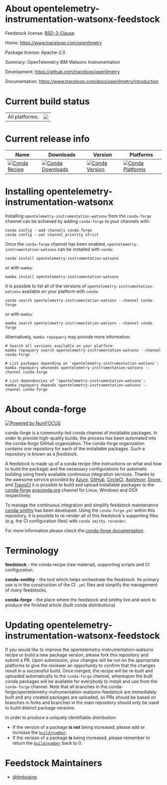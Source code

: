About opentelemetry-instrumentation-watsonx-feedstock
=====================================================

Feedstock license: [BSD-3-Clause](https://github.com/conda-forge/opentelemetry-instrumentation-watsonx-feedstock/blob/main/LICENSE.txt)

Home: https://www.traceloop.com/openllmetry

Package license: Apache-2.0

Summary: OpenTelemetry IBM Watsonx Instrumentation

Development: https://github.com/traceloop/openllmetry

Documentation: https://www.traceloop.com/docs/openllmetry/introduction

Current build status
====================


<table><tr><td>All platforms:</td>
    <td>
      <a href="https://dev.azure.com/conda-forge/feedstock-builds/_build/latest?definitionId=25172&branchName=main">
        <img src="https://dev.azure.com/conda-forge/feedstock-builds/_apis/build/status/opentelemetry-instrumentation-watsonx-feedstock?branchName=main">
      </a>
    </td>
  </tr>
</table>

Current release info
====================

| Name | Downloads | Version | Platforms |
| --- | --- | --- | --- |
| [![Conda Recipe](https://img.shields.io/badge/recipe-opentelemetry--instrumentation--watsonx-green.svg)](https://anaconda.org/conda-forge/opentelemetry-instrumentation-watsonx) | [![Conda Downloads](https://img.shields.io/conda/dn/conda-forge/opentelemetry-instrumentation-watsonx.svg)](https://anaconda.org/conda-forge/opentelemetry-instrumentation-watsonx) | [![Conda Version](https://img.shields.io/conda/vn/conda-forge/opentelemetry-instrumentation-watsonx.svg)](https://anaconda.org/conda-forge/opentelemetry-instrumentation-watsonx) | [![Conda Platforms](https://img.shields.io/conda/pn/conda-forge/opentelemetry-instrumentation-watsonx.svg)](https://anaconda.org/conda-forge/opentelemetry-instrumentation-watsonx) |

Installing opentelemetry-instrumentation-watsonx
================================================

Installing `opentelemetry-instrumentation-watsonx` from the `conda-forge` channel can be achieved by adding `conda-forge` to your channels with:

```
conda config --add channels conda-forge
conda config --set channel_priority strict
```

Once the `conda-forge` channel has been enabled, `opentelemetry-instrumentation-watsonx` can be installed with `conda`:

```
conda install opentelemetry-instrumentation-watsonx
```

or with `mamba`:

```
mamba install opentelemetry-instrumentation-watsonx
```

It is possible to list all of the versions of `opentelemetry-instrumentation-watsonx` available on your platform with `conda`:

```
conda search opentelemetry-instrumentation-watsonx --channel conda-forge
```

or with `mamba`:

```
mamba search opentelemetry-instrumentation-watsonx --channel conda-forge
```

Alternatively, `mamba repoquery` may provide more information:

```
# Search all versions available on your platform:
mamba repoquery search opentelemetry-instrumentation-watsonx --channel conda-forge

# List packages depending on `opentelemetry-instrumentation-watsonx`:
mamba repoquery whoneeds opentelemetry-instrumentation-watsonx --channel conda-forge

# List dependencies of `opentelemetry-instrumentation-watsonx`:
mamba repoquery depends opentelemetry-instrumentation-watsonx --channel conda-forge
```


About conda-forge
=================

[![Powered by
NumFOCUS](https://img.shields.io/badge/powered%20by-NumFOCUS-orange.svg?style=flat&colorA=E1523D&colorB=007D8A)](https://numfocus.org)

conda-forge is a community-led conda channel of installable packages.
In order to provide high-quality builds, the process has been automated into the
conda-forge GitHub organization. The conda-forge organization contains one repository
for each of the installable packages. Such a repository is known as a *feedstock*.

A feedstock is made up of a conda recipe (the instructions on what and how to build
the package) and the necessary configurations for automatic building using freely
available continuous integration services. Thanks to the awesome service provided by
[Azure](https://azure.microsoft.com/en-us/services/devops/), [GitHub](https://github.com/),
[CircleCI](https://circleci.com/), [AppVeyor](https://www.appveyor.com/),
[Drone](https://cloud.drone.io/welcome), and [TravisCI](https://travis-ci.com/)
it is possible to build and upload installable packages to the
[conda-forge](https://anaconda.org/conda-forge) [anaconda.org](https://anaconda.org/)
channel for Linux, Windows and OSX respectively.

To manage the continuous integration and simplify feedstock maintenance
[conda-smithy](https://github.com/conda-forge/conda-smithy) has been developed.
Using the ``conda-forge.yml`` within this repository, it is possible to re-render all of
this feedstock's supporting files (e.g. the CI configuration files) with ``conda smithy rerender``.

For more information please check the [conda-forge documentation](https://conda-forge.org/docs/).

Terminology
===========

**feedstock** - the conda recipe (raw material), supporting scripts and CI configuration.

**conda-smithy** - the tool which helps orchestrate the feedstock.
                   Its primary use is in the construction of the CI ``.yml`` files
                   and simplify the management of *many* feedstocks.

**conda-forge** - the place where the feedstock and smithy live and work to
                  produce the finished article (built conda distributions)


Updating opentelemetry-instrumentation-watsonx-feedstock
========================================================

If you would like to improve the opentelemetry-instrumentation-watsonx recipe or build a new
package version, please fork this repository and submit a PR. Upon submission,
your changes will be run on the appropriate platforms to give the reviewer an
opportunity to confirm that the changes result in a successful build. Once
merged, the recipe will be re-built and uploaded automatically to the
`conda-forge` channel, whereupon the built conda packages will be available for
everybody to install and use from the `conda-forge` channel.
Note that all branches in the conda-forge/opentelemetry-instrumentation-watsonx-feedstock are
immediately built and any created packages are uploaded, so PRs should be based
on branches in forks and branches in the main repository should only be used to
build distinct package versions.

In order to produce a uniquely identifiable distribution:
 * If the version of a package **is not** being increased, please add or increase
   the [``build/number``](https://docs.conda.io/projects/conda-build/en/latest/resources/define-metadata.html#build-number-and-string).
 * If the version of a package **is** being increased, please remember to return
   the [``build/number``](https://docs.conda.io/projects/conda-build/en/latest/resources/define-metadata.html#build-number-and-string)
   back to 0.

Feedstock Maintainers
=====================

* [@timkpaine](https://github.com/timkpaine/)


<!-- dummy commit to enable rerendering -->

